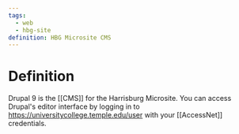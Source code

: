 ```yaml
---
tags:
  - web
  - hbg-site
definition: HBG Microsite CMS
---
```

# Definition
Drupal 9 is the [[CMS]] for the Harrisburg Microsite. You can access Drupal's editor interface by logging in to https://universitycollege.temple.edu/user with your [[AccessNet]] credentials.  